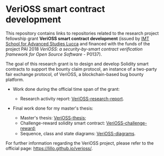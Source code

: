 # VeriOSS smart contract development

This repository contains links to repositories related to the research project fellowship grant **VeriOSS smart contract development** (issued by [IMT School for Advanced Studies Lucca](https://www.imtlucca.it/en) and financed with the funds of the project PAI 2018 *VeriOSS: a security-by-smart contract verification framework for Open Source Software* - P0137).

The goal of this research grant is to design and develop Solidity smart contracts to support the bounty claim protocol, an instance of a two-party fair exchange protocol, of VeriOSS, a blockchain-based bug bounty platform.

- Work done during the official time span of the grant:
  - Research activity report: [VeriOSS-research-report](https://github.com/FrancescoMucci/VeriOSS-research-report).

- Final work done for my master's thesis:
  - Master's thesis: [VeriOSS-thesis](https://github.com/FrancescoMucci/VeriOSS-thesis);
  - Challenge-reward solidity smart contract: [VeriOSS-challenge-reward](https://github.com/FrancescoMucci/VeriOSS-challenge-reward);
  - Sequence, class and state diagrams: [VeriOSS-diagrams](https://github.com/FrancescoMucci/VeriOSS-diagrams).

For further information regarding the VeriOSS project, please refer to the official page: https://lillo.github.io/verioss/.
